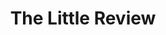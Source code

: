 ---
title: The Little Review
year: 1947
opening_date: 1947-04-25
closing_date: 1947-04-27
layout: productions
image:
image_caption:
image_credit:
playbill: 
category: 
details:
  Theatre: Theatre Jacksonville
  Venue: Little Theatre
cast:
  Black Magic: Joe Donner
  Chanteuse: Nellie Debs
  Danseuse: Maudie LeBrun
  Elle: Alma Jones
  Fashionette a la Mode: Ken Bell
  Les Demoiselle des ensembles:
    - Bunky Hill
    - Anne Monroe
    - Jean Donaldson
    - Joan Fanelli
    - Mary Jane Bull
    - Mary McCrea
    - Mervyn White
    - Nancy Smith
  Lui: L. Bramer Carlson
  Ray Saylor: Ray Saylor
  Suzanne Saunders Model:
    - Betty Joyce
    - Carolyn Chiles
    - Christine Dampier
    - Doris DeLoach
    - Hazel Adams
    - Jeanette Hollister
    - Pepper Van Osten
    - Susan Isaac
  Temptation:
    - Anne Monroe
    - Joan Fanelli
    - Mervyn White
  The Desert Song:
    - Charlotte Pearce
    - Walter Baldwin, Jr.
  In Memoriam: Maurice Blitch
crew:
  Assistant Stage Director: June Milstrey
  Choreography: Maudie LeBrun
  Light Design: Helen Kriebs
  Lighting controls:
    - Mary Garcia
    - Su Hawkins
  Make-up:
    - Beverly Adams
    - Elsie Foreman
    - June Davis
    - Nina Branch
  Set Construction and Painting:
    - Bernie Adams
    - Elsie Foreman
    - Gene Patton
    - Harriet Warner
    - Irma Jean Manning
    - James Best
    - Jean Carlson
    - Lee Garland
    - Mary Garcia
    - Nina Branch
    - Su Hawkins
    - Velma Henning
  Set Design: Duke LeBrun
  Stage Crew:
    - Bernie Adams
    - Bob Phillips
    - C. Eugene Sayre
    - David Salter
    - Gene Patton
    - Hal Kriebs
  Stage Director: Velma Henning
  Wardrobe Assistant:
    - Pat Mathis
    - Sarah Jane Whitmire
    - Vivienne Salter
    - Vonnie Patton
  Wardrobe Mistress: Edna Stegner
orchestra:
  Orchestral Director: Duke LeBrun
  Choir Director: Soula S. Phillips
  1st Saxophone: Paul Chafin
  1st Tenor:
    - Bob Margolin
    - Bob Trice
    - Everett Haygood
    - Tommy Slider
  1st Trumpet: Winfield C. Treisback
  2nd Saxophone: Charles Dewey
  2nd Tenor:
    - Bobby Hill
    - Earl Schoenberger
    - John McGuire
    - Lamar McMath
  2nd Trumpet: Jack Sheldon
  3rd Saxophone: Wilson Wyatt Byles, II
  4th Saxophone: Roy Hundson
  Accordian: Richard Bell
  Bass:
    - Bill Fisackerly
    - Billy Clarke
    - Byron Vickery
    - James White
    - Marshall Taylor
  Contrebasse: John Koscielny
  Guitar: Jimmy Eakin
  Percussion: Billy Hendricks
  Piano:
    - Blaine Sikes
    - Charles McGowan
  Soprano: Charlotte Pearce
  String Bass: Russell Rowling
  Violin:
    - Bessie Rhodes
    - Emma Walker Haydon
    - Jean Smith
external_links:
---